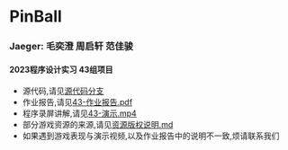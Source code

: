 # PinBall

### Jaeger: 毛奕澄 周启轩 范佳骏

#### 2023程序设计实习 43组项目

+ 源代码,请见[源代码分支](https://github.com/riiiiiiin/PinBall/tree/code)
+ 作业报告,请见[43-作业报告.pdf]()
+ 程序录屏讲解,请见[43-演示.mp4]()
+ 部分游戏资源的来源,请见[资源版权说明.md](https://github.com/riiiiiiin/PinBall/blob/code/statement.md)
+ 如果遇到游戏表现与演示视频,以及作业报告中的说明不一致,烦请联系我们
